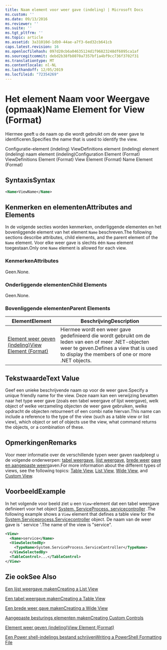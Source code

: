 ```yaml
---
title: Naam element voor weer gave (indeling) | Microsoft Docs
ms.custom: ''
ms.date: 09/13/2016
ms.reviewer: ''
ms.suite: ''
ms.tgt_pltfrm: ''
ms.topic: article
ms.assetid: 3a31010d-1db9-44ae-a7f3-6ed32cb641cb
caps.latest.revision: 16
ms.openlocfilehash: 097d20cb6a04635124d1f96823248df6095ca1af
ms.sourcegitcommit: debd2b38fb8070a7357bf1a4bf9cc736f3702f31
ms.translationtype: MT
ms.contentlocale: nl-NL
ms.lasthandoff: 12/05/2019
ms.locfileid: "72354269"
---
```

# <a name="name-element-for-view-format"></a><span data-ttu-id="bbea6-102">Het element Naam voor Weergave (opmaak)</span><span class="sxs-lookup"><span data-stu-id="bbea6-102">Name Element for View (Format)</span></span>

<span data-ttu-id="bbea6-103">Hiermee geeft u de naam op die wordt gebruikt om de weer gave te identificeren.</span><span class="sxs-lookup"><span data-stu-id="bbea6-103">Specifies the name that is used to identify the view.</span></span>

<span data-ttu-id="bbea6-104">Configuratie-element (indeling) ViewDefinitions element (indeling) element (indeling) naam element (indeling)</span><span class="sxs-lookup"><span data-stu-id="bbea6-104">Configuration Element (Format) ViewDefinitions Element (Format) View Element (Format) Name Element (Format)</span></span>

## <a name="syntax"></a><span data-ttu-id="bbea6-105">Syntaxis</span><span class="sxs-lookup"><span data-stu-id="bbea6-105">Syntax</span></span>

```xml
<Name>ViewName</Name>
```

## <a name="attributes-and-elements"></a><span data-ttu-id="bbea6-106">Kenmerken en elementen</span><span class="sxs-lookup"><span data-stu-id="bbea6-106">Attributes and Elements</span></span>

<span data-ttu-id="bbea6-107">In de volgende secties worden kenmerken, onderliggende elementen en het bovenliggende element van het element `Name` beschreven.</span><span class="sxs-lookup"><span data-stu-id="bbea6-107">The following sections describe attributes, child elements, and the parent element of the `Name` element.</span></span> <span data-ttu-id="bbea6-108">Voor elke weer gave is slechts één `Name` element toegestaan.</span><span class="sxs-lookup"><span data-stu-id="bbea6-108">Only one `Name` element is allowed for each view.</span></span>

### <a name="attributes"></a><span data-ttu-id="bbea6-109">Kenmerken</span><span class="sxs-lookup"><span data-stu-id="bbea6-109">Attributes</span></span>

<span data-ttu-id="bbea6-110">Geen.</span><span class="sxs-lookup"><span data-stu-id="bbea6-110">None.</span></span>

### <a name="child-elements"></a><span data-ttu-id="bbea6-111">Onderliggende elementen</span><span class="sxs-lookup"><span data-stu-id="bbea6-111">Child Elements</span></span>

<span data-ttu-id="bbea6-112">Geen.</span><span class="sxs-lookup"><span data-stu-id="bbea6-112">None.</span></span>

### <a name="parent-elements"></a><span data-ttu-id="bbea6-113">Bovenliggende elementen</span><span class="sxs-lookup"><span data-stu-id="bbea6-113">Parent Elements</span></span>

|<span data-ttu-id="bbea6-114">Element</span><span class="sxs-lookup"><span data-stu-id="bbea6-114">Element</span></span>|<span data-ttu-id="bbea6-115">Beschrijving</span><span class="sxs-lookup"><span data-stu-id="bbea6-115">Description</span></span>|
|-------------|-----------------|
|[<span data-ttu-id="bbea6-116">Element weer geven (indeling)</span><span class="sxs-lookup"><span data-stu-id="bbea6-116">View Element (Format)</span></span>](./view-element-format.md)|<span data-ttu-id="bbea6-117">Hiermee wordt een weer gave gedefinieerd die wordt gebruikt om de leden van een of meer .NET-objecten weer te geven.</span><span class="sxs-lookup"><span data-stu-id="bbea6-117">Defines a view that is used to display the members of one or more .NET objects.</span></span>|

## <a name="text-value"></a><span data-ttu-id="bbea6-118">Tekstwaarde</span><span class="sxs-lookup"><span data-stu-id="bbea6-118">Text Value</span></span>

<span data-ttu-id="bbea6-119">Geef een unieke beschrijvende naam op voor de weer gave.</span><span class="sxs-lookup"><span data-stu-id="bbea6-119">Specify a unique friendly name for the view.</span></span> <span data-ttu-id="bbea6-120">Deze naam kan een verwijzing bevatten naar het type weer gave (zoals een tabel weergave of lijst weergave), welk object of welke verzameling objecten de weer gave gebruiken, welke opdracht de objecten retourneert of een combi natie hiervan.</span><span class="sxs-lookup"><span data-stu-id="bbea6-120">This name can include a reference to the type of the view (such as a table view or list view), which object or set of objects use the view, what command returns the objects, or a combination of these.</span></span>

## <a name="remarks"></a><span data-ttu-id="bbea6-121">Opmerkingen</span><span class="sxs-lookup"><span data-stu-id="bbea6-121">Remarks</span></span>

<span data-ttu-id="bbea6-122">Voor meer informatie over de verschillende typen weer gaven raadpleegt u de volgende onderwerpen: [tabel weergave](./creating-a-table-view.md), [lijst weergave](./creating-a-list-view.md), [brede weer](./creating-a-wide-view.md) [gave en aangepaste weer](./creating-custom-controls.md)gaven.</span><span class="sxs-lookup"><span data-stu-id="bbea6-122">For more information about the different types of views, see the following topics: [Table View](./creating-a-table-view.md), [List View](./creating-a-list-view.md), [Wide View](./creating-a-wide-view.md), and [Custom View](./creating-custom-controls.md).</span></span>

## <a name="example"></a><span data-ttu-id="bbea6-123">Voorbeeld</span><span class="sxs-lookup"><span data-stu-id="bbea6-123">Example</span></span>

<span data-ttu-id="bbea6-124">In het volgende voor beeld ziet u een `View`-element dat een tabel weergave definieert voor het object [System. ServiceProcess. servicecontroller](/dotnet/api/System.ServiceProcess.ServiceController) .</span><span class="sxs-lookup"><span data-stu-id="bbea6-124">The following example shows a `View` element that defines a table view for the [System.Serviceprocess.Servicecontroller](/dotnet/api/System.ServiceProcess.ServiceController) object.</span></span> <span data-ttu-id="bbea6-125">De naam van de weer gave is ' service '.</span><span class="sxs-lookup"><span data-stu-id="bbea6-125">The name of the view is "service".</span></span>

```xml
<View>
  <Name>service</Name>
  <ViewSelectedBy>
    <TypeName>System.ServiceProcess.ServiceController</TypeName>
  </ViewSelectedBy>
  <TableControl>...</TableControl>
</View>

```

## <a name="see-also"></a><span data-ttu-id="bbea6-126">Zie ook</span><span class="sxs-lookup"><span data-stu-id="bbea6-126">See Also</span></span>

[<span data-ttu-id="bbea6-127">Een lijst weergave maken</span><span class="sxs-lookup"><span data-stu-id="bbea6-127">Creating a List View</span></span>](./creating-a-list-view.md)

[<span data-ttu-id="bbea6-128">Een tabel weergave maken</span><span class="sxs-lookup"><span data-stu-id="bbea6-128">Creating a Table View</span></span>](./creating-a-table-view.md)

[<span data-ttu-id="bbea6-129">Een brede weer gave maken</span><span class="sxs-lookup"><span data-stu-id="bbea6-129">Creating a Wide View</span></span>](./creating-a-wide-view.md)

[<span data-ttu-id="bbea6-130">Aangepaste besturings elementen maken</span><span class="sxs-lookup"><span data-stu-id="bbea6-130">Creating Custom Controls</span></span>](./creating-custom-controls.md)

[<span data-ttu-id="bbea6-131">Element weer geven (indeling)</span><span class="sxs-lookup"><span data-stu-id="bbea6-131">View Element (Format)</span></span>](./view-element-format.md)

[<span data-ttu-id="bbea6-132">Een Power shell-indelings bestand schrijven</span><span class="sxs-lookup"><span data-stu-id="bbea6-132">Writing a PowerShell Formatting File</span></span>](./writing-a-powershell-formatting-file.md)
